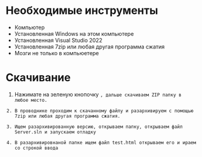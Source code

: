 # Необходимые инструменты
- Компьютер
- Установленная Windows на этом компьютере
- Установленная Visual Studio 2022
- Установленная 7zip или любая другая программа сжатия
- Мозги не только в компьюетере

# Скачивание
1) Нажимате на зеленую кнопочку <code>, дальше скачиваем ZIP папку в любое место.
2) В проводнике проходим к скачанному файлу и разархивируем с помощью 7zip или любая другая программа сжатия.
3) Ищем разархивированную версию, открываем папку, открываем файл Server.sln и запускаем отладку
4) В разархивировнаной папке ищем файл test.html открываем его и ираем со строкой ввода
